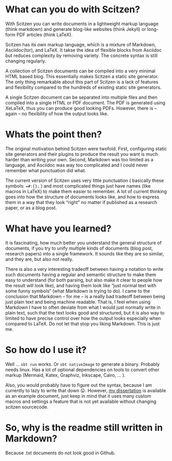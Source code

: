 # What can you do with Scitzen?

With Scitzen you can write documents in a lightweight markup language (think markdown) and generate blog-like websites (think Jekyll) or long-form PDF articles (think LaTeX).

Scitzen has its own markup language, which is a mixture of Markdown, Asciidoc(tor), and LaTeX. It takse the idea of flexible blocks from Asciidoc but reduces complexity by removing variety. The concrete syntax is still changing regularly.

A collection of Scitzen documents can be compiled into a very minimal HTML based blog. This essentially makes Scitzen a static site generator. The only thing remarkable about this part of Scitzen is a lack of features and flexibility compared to the hundreds of existing static site generators.

A single Scitzen document can be separated into multiple files and then compiled into a single HTML or PDF document. The PDF is generated using XeLaTeX, thus you can produce good looking PDFs. However, there is – again – no flexibility of how the output looks like.

# Whats the point then?

The original motivation behind Scitzen were twofold. First, configuring static site generators and their plugins to produce the result you want is much harder than writing your own. Second, Markdown was too limited as a language, and Asciidoc was way too complicated and I could never remember what punctuation did what.

The current version of Scitzen uses very little punctuation ( basically these symbols: `=#:{};` ) and most complicated things just have names (like macros in LaTeX) to make them easier to remember. A lot of current thinking goes into how the structure of documents looks like, and how to express them in a way that they look “right” no matter if published as a research paper, or as a blog post. 

# What have you learned?

It is fascinating, how much better you understand the general structure of documents, if you try to unify multiple kinds of documents (blog post, research papers) into a single framework. It sounds like they are so similar, and they are, but also not really.

There is also a very interesting tradeoff between having a notation to write such documents having a regular and semantic structure to make them easy to understand (for both parsing, but also make it clear to people how the result will look like), and having them look like “just normal text with some funny symbols“ (what Markdown is trying to do). I came to the conclusion that Markdown – for me – is a really bad tradeoff between being just plain text and being machine readable. That is, I feel when using Markdown I have to often deviate from what I would just normally write in plain text, such that the text looks good and structured, but it is also way to limited to have precise control over how the output looks especially when compared to LaTeX. Do not let that stop you liking Markdown. This is just me.

# So how do I use it?

Well … `sbt run` works. Or `sbt nativeImage` to generate a binary. Probably needs linux. Has a lot of optional dependencies on tools to convert other markup (Mermaid, Katex, Graphviz, Inkscape, Cairo, … ).

Also, you would probably have to figure out the syntax, because I am currently to lazy to write that down 😛. However, [my dissertation](https://github.com/rmgk/dissertation-scitzen-example) is available as an example document, just keep in mind that it uses many custom macros and settings a feature that is not yet available without changing scitzen sourcecode.

# So, why is the readme still written in Markdown?

Because .txt documents do not look good in Github.
